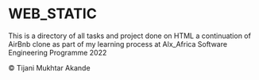 # WEB_STATIC

This is a directory of all tasks and project done on HTML a continuation of AirBnb clone as part of my learning process at Alx_Africa Software Engineering Programme 2022

© Tijani Mukhtar Akande
